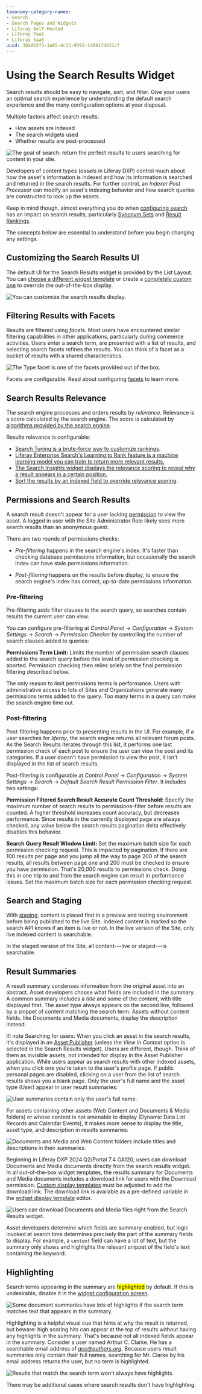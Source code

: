 ```yaml
---
taxonomy-category-names:
- Search
- Search Pages and Widgets
- Liferay Self-Hosted
- Liferay PaaS
- Liferay SaaS
uuid: 38a0b5f5-1a85-4c13-9592-14891fd631cf
---
```

# Using the Search Results Widget

Search results should be easy to navigate, sort, and filter. Give your users an optimal search experience by understanding the default search experience and the many configuration options at your disposal.

Multiple factors affect search results:

* How assets are indexed
* The search widgets used
* Whether results are post-processed

![The goal of search: return the perfect results to users searching for content in your site.](./search-results/images/01.png)

Developers of content types (_assets_ in Liferay DXP) control much about how the asset's information is indexed and how its information is searched and returned in the search results. For further control, an *Indexer Post Processor* can modify an asset's indexing behavior and how search queries are constructed to look up the assets.

Keep in mind though, almost everything you do when [configuring search](../../search-administration-and-tuning.md) has an impact on search results, particularly [Synonym Sets](../../search-administration-and-tuning.md) and [Result Rankings](../../search-administration-and-tuning.md).

The concepts below are essential to understand before you begin changing any settings.

## Customizing the Search Results UI

The default UI for the Search Results widget is provided by the List Layout. You can [choose a different widget template](../using-search-widget-display-templates.md#search-results) or create a [completely custom one](../using-search-widget-display-templates/search-results-widget-template-reference.md) to override the out-of-the-box display.

![You can customize the search results display.](./search-results/images/08.png)

## Filtering Results with Facets

Results are filtered using *facets*. Most users have encountered similar filtering capabilities in other applications, particularly during commerce activities. Users enter a search term, are presented with a list of results, and selecting search facets refines the results. You can think of a facet as a bucket of results with a shared characteristics.

![The Type facet is one of the facets provided out of the box.](./search-results/images/02.png)

Facets are configurable. Read about configuring [facets](../search-facets.md) to learn more.

## Search Results Relevance

The search engine processes and orders results by *relevance*. Relevance is a score calculated by the search engine. The score is calculated by [algorithms provided by the search engine](https://www.elastic.co/guide/en/elasticsearch/guide/master/relevance-intro.html#relevance-intro).

Results relevance is configurable:

* [Search Tuning is a brute-force way to customize rankings](../../search-administration-and-tuning.md).
* [Liferay Enterprise Search's Learning to Rank feature is a machine learning model you can train to return more relevant results.](../../liferay-enterprise-search.md)
* [The Search Insights widget displays the relevance scoring to reveal why a result appears in a certain position.](../../search-administration-and-tuning.md)
* [Sort the results by an indexed field to override relevance scoring](./sorting-search-results.md).

## Permissions and Search Results

A search result doesn't appear for a user lacking [permission](../../../users-and-permissions/roles-and-permissions/understanding-roles-and-permissions.md) to view the asset. A logged in user with the Site Administrator Role likely sees more search results than an anonymous guest.

There are two rounds of permissions checks:

* _Pre-filtering_ happens in the search engine's index. It's faster than checking database permissions information, but occasionally the search index can have stale permissions information.

* _Post-filtering_ happens on the results before display, to ensure the search engine's index has correct, up-to-date permissions information.

### Pre-filtering

Pre-filtering adds filter clauses to the search query, so searches contain results the current user can view.

You can configure pre-filtering at *Control Panel* &rarr; *Configuration* &rarr; *System Settings* &rarr; *Search* &rarr; *Permission Checker* by controlling the number of search clauses added to queries:

**Permissions Term Limit:** Limits the number of permission search clauses added to the search query before this level of permission checking is aborted. Permission checking then relies solely on the final permission filtering described below.

The only reason to limit permissions terms is performance. Users with administrative access to lots of Sites and Organizations generate many permissions terms added to the query. Too many terms in a query can make the search engine time out.

### Post-filtering

Post-filtering happens prior to presenting results in the UI. For example, if a user searches for *liferay*, the search engine returns all relevant forum posts. As the Search Results iterates through this list, it performs one last permission check of each post to ensure the user can view the post and its categories. If a user doesn't have permission to view the post, it isn't displayed in the list of search results.

Post-filtering is configurable at *Control Panel* &rarr; *Configuration* &rarr; *System Settings* &rarr; *Search* &rarr; *Default Search Result Permission Filter*. It includes two settings:

**Permission Filtered Search Result Accurate Count Threshold:** Specify the maximum number of search results to permissions-filter before results are counted. A higher threshold increases count accuracy, but decreases performance. Since results in the currently displayed page are always checked, any value below the search results pagination delta effectively disables this behavior.

**Search Query Result Window Limit:** Set the maximum batch size for each permission checking request. This is impacted by pagination. If there are 100 results per page and you jump all the way to page 200 of the search results, all results between page one and 200 must be checked to ensure you have permission. That's 20,000 results to permissions check. Doing this in one trip to and from the search engine can result in performance issues. Set the maximum batch size for each permission checking request.

## Search and Staging

With [staging](../../../site-building/site-settings.md), content is placed first in a preview and testing environment before being published to the live Site. Indexed content is marked so the search API knows if an item is live or not. In the live version of the Site, only live indexed content is searchable.

In the staged version of the Site, all content---live or staged---is searchable.

## Result Summaries

A result summary condenses information from the original asset into an abstract. Asset developers choose what fields are included in the summary. A common summary includes a *title* and some of the *content*, with title displayed first. The asset type always appears on the second line, followed by a snippet of content matching the search term. Assets without content fields, like Documents and Media documents, display the description instead.

!!! note
    Searching for users: When you click an asset in the search results, it's displayed in an [Asset Publisher](../../../site-building/displaying-content/using-the-asset-publisher-widget.md) (unless the *View in Context* option is selected in the Search Results widget). Users are different, though. Think of them as invisible assets, not intended for display in the Asset Publisher application.  While users appear as search results with other indexed assets, when you click one you're taken to the user's profile page. If public personal pages are disabled, clicking on a user from the list of search results shows you a blank page. Only the user's full name and the asset type (User) appear in user result summaries:

![User summaries contain only the user's full name.](./search-results/images/03.png)

For assets containing other assets (Web Content and Documents & Media folders) or whose content is not amenable to display (Dynamic Data List Records and Calendar Events), it makes more sense to display the title, asset type, and description in results summaries:

![Documents and Media and Web Content folders include titles and descriptions in their summaries.](./search-results/images/04.png)

Beginning in Liferay DXP 2024.Q2/Portal 7.4 GA120, users can download Documents and Media documents directly from the search results widget. In all out-of-the-box widget templates, the results summary for Documents and Media documents includes a download link for users with the Download permission. [Custom display templates](../using-search-widget-display-templates.md) must be adjusted to add the download link. The download link is available as a pre-defined variable in the [widget display template](../using-search-widget-display-templates.md) editor.

![Users can download Documents and Media files right from the Search Results widget.](./search-results/images/07.png)

Asset developers determine which fields are summary-enabled, but logic invoked at search time determines precisely the part of the summary fields to display. For example, a `content` field can have a lot of text, but the summary only shows and highlights the relevant snippet of the field's text containing the keyword.

## Highlighting

Search terms appearing in the summary are <mark>highlighted</mark> by default. If this is undesirable, disable it in the [widget configuration screen](./configuring-the-search-results-widget.md).

![Some document summaries have lots of highlights if the search term matches text that appears in the summary.](./search-results/images/05.png)

Highlighting is a helpful visual cue that hints at why the result is returned, but beware: high scoring hits can appear at the top of results without having any highlights in the summary. That's because not all indexed fields appear in the summary. Consider a user named Arthur C. Clarke. He has a searchable email address of *acc@authors.org*. Because users result summaries only contain their full names, searching for Mr. Clarke by his email address returns the user, but no term is highlighted.

![Results that match the search term won't always have highlights.](./search-results/images/06.png)

There may be additional cases where search results don't have highlighting.
